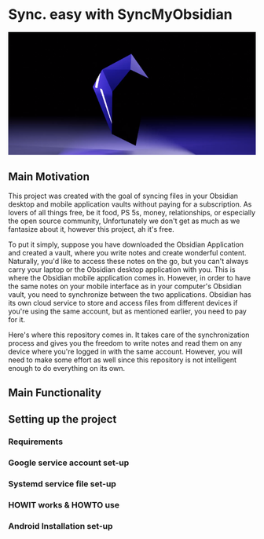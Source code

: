 # Sync. easy with SyncMyObsidian
<p align="center">
  <img src="obsidianTemplatePreview.png" alt="SyncMyObsidian Template Preview">
  </p>

## Main Motivation
This project was created with the goal of syncing files in your Obsidian desktop and mobile application vaults without paying for a subscription. As lovers of all things free, be it food, PS 5s, money, relationships, or especially the open source community, Unfortunately we don't get as much as we fantasize about it, however this project, ah it's free.

To put it simply, suppose you have downloaded the Obsidian Application and created a vault, where you write notes and create wonderful content. Naturally, you'd like to access these notes on the go, but you can't always carry your laptop or the Obsidian desktop application with you. This is where the Obsidian mobile application comes in. However, in order to have the same notes on your mobile interface as in your computer's Obsidian vault, you need to synchronize between the two applications. Obsidian has its own cloud service to store and access files from different devices if you're using the same account, but as mentioned earlier, you need to pay for it.

Here's where this repository comes in. It takes care of the synchronization process and gives you the freedom to write notes and read them on any device where you're logged in with the same account. However, you will need to make some effort as well since this repository is not intelligent enough to do everything on its own.

## Main Functionality

## Setting up the project

  ### Requirements
  
  ### Google service account set-up
  
  ### Systemd service file set-up
  
  ### HOWIT works & HOWTO use
  
  ### Android Installation set-up
